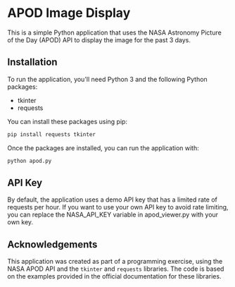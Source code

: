 # APOD Image Display

This is a simple Python application that uses the NASA Astronomy Picture of the Day (APOD) API to display the image for the past 3 days.

## Installation

To run the application, you'll need Python 3 and the following Python packages:
- tkinter
- requests

You can install these packages using pip:
```bash
pip install requests tkinter
```
Once the packages are installed, you can run the application with:
```bash
python apod.py
```
## API Key

By default, the application uses a demo API key that has a limited rate of requests per hour. If you want to use your own API key to avoid rate limiting, you can replace the NASA_API_KEY variable in apod_viewer.py with your own key.

## Acknowledgements

This application was created as part of a programming exercise, using the NASA APOD API and the `tkinter` and `requests` libraries. The code is based on the examples provided in the official documentation for these libraries.
